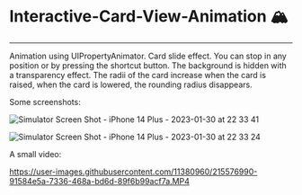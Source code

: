 # Interactive-Card-View-Animation 🏔️ 
---------------------------------

Animation using UIPropertyAnimator.
Card slide effect. You can stop in any position or by pressing the shortcut button.
The background is hidden with a transparency effect.
The radii of the card increase when the card is raised, when the card is lowered, the rounding radius disappears.


Some screenshots:

 ![Simulator Screen Shot - iPhone 14 Plus - 2023-01-30 at 22 33 41](https://user-images.githubusercontent.com/11380960/215582615-97fa2ae8-c3bf-442f-b169-f34b6bff7f9a.png)
 
![Simulator Screen Shot - iPhone 14 Plus - 2023-01-30 at 22 33 24](https://user-images.githubusercontent.com/11380960/215582638-94be7b36-169d-4c33-a02f-85e15e028f6e.png)


A small video:

https://user-images.githubusercontent.com/11380960/215576990-91584e5a-7336-468a-bd6d-89f6b99acf7a.MP4


